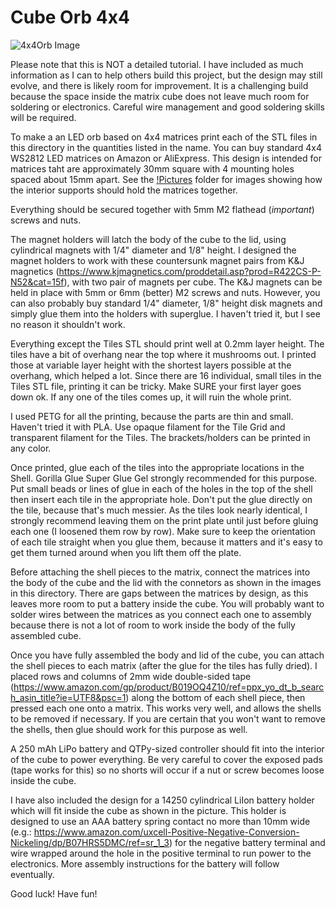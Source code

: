 # Cube Orb 4x4
 ![4x4Orb Image](/Pictures/Illuminated4x4.jpg)

Please note that this is NOT a detailed tutorial. I have included as much information as I can to help others build
this project, but the design may still evolve, and there is likely room for improvement. It is a challenging build
because the space inside the matrix cube does not leave much room for soldering or electronics. Careful wire
management and good soldering skills will be required.

To make a an LED orb based on 4x4 matrices print each of the STL files in this directory in the quantities listed in the name. You can buy standard 4x4 WS2812 LED matrices on Amazon or AliExpress. This design is intended for matrices taht are approximately 30mm square with 4 mounting holes spaced about 15mm apart. See the [!Pictures](/Pictures) folder for images showing how the interior supports should hold the matrices together.

Everything should be secured together with 5mm M2 flathead (*important*) screws and nuts.

The magnet holders will latch the body of the cube to the lid, using cylindrical magnets with 1/4" diameter and 1/8" height. I designed the magnet holders to work with these countersunk magnet pairs from K&J magnetics (https://www.kjmagnetics.com/proddetail.asp?prod=R422CS-P-N52&cat=15f), with two pair of magnets per cube. The K&J magnets can be held in place with 5mm or 6mm (better) M2 screws and nuts. However, you can also probably buy standard 1/4" diameter, 1/8" height disk magnets and simply glue them into the holders with superglue. I haven't tried it, but I see no reason it shouldn't work.

Everything except the Tiles STL should print well at 0.2mm layer height. The tiles have a bit of overhang near the top where it mushrooms out. I printed those at variable layer height with the shortest layers possible at the overhang, which helped a lot. Since there are 16 individual, small tiles in the Tiles STL file, printing it can be tricky. Make SURE your first layer goes down ok. If any one of the tiles comes up, it will ruin the whole print.

I used PETG for all the printing, because the parts are thin and small. Haven't tried it with PLA. Use opaque filament for the Tile Grid and transparent filament for the Tiles. The brackets/holders can be printed in any color.

Once printed, glue each of the tiles into the appropriate locations in the Shell. Gorilla Glue Super Glue Gel strongly recommended for this purpose. Put small beads or lines of glue in each of the holes in the top of the shell then insert each tile in the appropriate hole. Don't put the glue directly on the tile, because that's much messier. As the tiles look nearly identical, I strongly recommend leaving them on the print plate until just before gluing each one (I loosened them row by row). Make sure to keep the orientation of each tile straight when you glue them, because it matters and it's easy to get them turned around when you lift them off the plate.

Before attaching the shell pieces to the matrix, connect the matrices into the body of the cube and the lid with the connetors as shown in the images in this directory. There are gaps between the matrices by design, as this leaves more room to put a battery inside the cube. You will probably want to solder wires between the matrices as you connect each one to assembly because there is not a lot of room to work inside the body of the fully assembled cube.

Once you have fully assembled the body and lid of the cube, you can attach the shell pieces to each matrix (after the glue for the tiles has fully dried). I placed rows and columns of 2mm wide double-sided tape (https://www.amazon.com/gp/product/B019OQ4Z10/ref=ppx_yo_dt_b_search_asin_title?ie=UTF8&psc=1) along the bottom of each shell piece, then pressed each one onto a matrix. This works very well, and allows the shells to be removed if necessary. If you are certain that you won't want to remove the shells, then glue should work for this purpose as well. 

A 250 mAh LiPo battery and QTPy-sized controller should fit into the interior of the cube to power everything. Be very careful to cover the exposed pads (tape works for this) so no shorts will occur if a nut or screw becomes loose inside the cube.

I have also included the design for a 14250 cylindrical LiIon battery holder which will fit inside the cube as shown in the picture. This holder is designed to use an AAA battery spring contact no more than 10mm wide (e.g.: https://www.amazon.com/uxcell-Positive-Negative-Conversion-Nickeling/dp/B07HRS5DMC/ref=sr_1_3) for the negative battery terminal and wire wrapped around the hole in the positive terminal to run power to the electronics. More assembly instructions for the battery will follow eventually.

Good luck! Have fun!